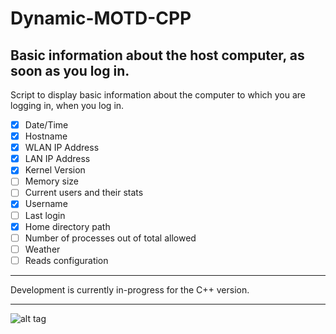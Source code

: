 Dynamic-MOTD-CPP
================

Basic information about the host computer, as soon as you log in.
-----------------------------------------------------------------

Script to display basic information about the computer to which you are logging in, when you log in.

 - [x] Date/Time
 - [x] Hostname
 - [x] WLAN IP Address
 - [x] LAN IP Address
 - [x] Kernel Version
 - [ ] Memory size
 - [ ] Current users and their stats
 - [x] Username
 - [ ] Last login
 - [x] Home directory path
 - [ ] Number of processes out of total allowed
 - [ ] Weather
 - [ ] Reads configuration

--------------------------------------------------------------------------------

Development is currently in-progress for the C++ version.

--------------------------------------------------------------------------------

![alt tag](https://lh6.googleusercontent.com/-t-FB_1SNc2Q/UgpP6d0DPPI/AAAAAAAADyc/0-In7jSbK90/w991-h557-no/dynmotd.png)
